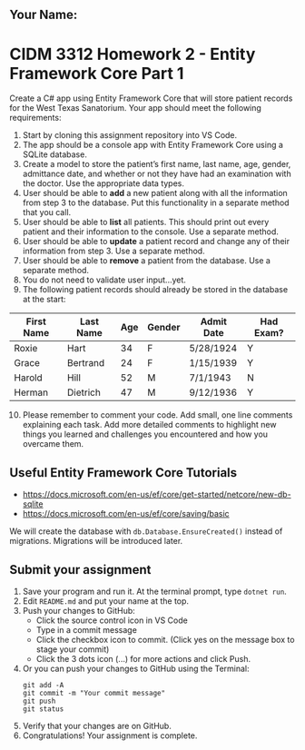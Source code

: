 ## Your Name:

# CIDM 3312 Homework 2 - Entity Framework Core Part 1
Create a C# app using Entity Framework Core that will store patient records for the West Texas
Sanatorium. Your app should meet the following requirements:

1. Start by cloning this assignment repository into VS Code.
2. The app should be a console app with Entity Framework Core using a SQLite database.
3. Create a model to store the patient’s first name, last name, age, gender, admittance date, and whether or not they have had an examination with the doctor. Use the appropriate data types.
4. User should be able to **add** a new patient along with all the information from step 3 to the database. Put this functionality in a separate method that you call.
5. User should be able to **list** all patients. This should print out every patient and their information to the console. Use a separate method.
6. User should be able to **update** a patient record and change any of their information from step 3. Use a separate method.
7. User should be able to **remove** a patient from the database. Use a separate method.
8. You do not need to validate user input...yet.
9. The following patient records should already be stored in the database at the start:

  | First Name  | Last Name   | Age | Gender | Admit Date | Had Exam? |
  | ----------- | ----------- | --- | ------ | ---------- | --------- |
  | Roxie       | Hart        | 34  | F      | 5/28/1924  | Y         |
  | Grace       | Bertrand    | 24  | F      | 1/15/1939  | Y         |
  | Harold      | Hill        | 52  | M      | 7/1/1943   | N         |
  | Herman      | Dietrich    | 47  | M      | 9/12/1936  | Y         |

10. Please remember to comment your code. Add small, one line comments explaining each task. Add more detailed comments to highlight new things you learned and challenges you encountered and how you overcame them.

## Useful Entity Framework Core Tutorials
- https://docs.microsoft.com/en-us/ef/core/get-started/netcore/new-db-sqlite
- https://docs.microsoft.com/en-us/ef/core/saving/basic

We will create the database with `db.Database.EnsureCreated()` instead of migrations. Migrations will be introduced later.

## Submit your assignment
1. Save your program and run it. At the terminal prompt, type `dotnet run`.
2. Edit `README.md` and put your name at the top.
3. Push your changes to GitHub:
    - Click the source control icon in VS Code
    - Type in a commit message
    - Click the checkbox icon to commit. (Click yes on the message box to stage your commit)
    - Click the 3 dots icon (...) for more actions and click Push.
4. Or you can push your changes to GitHub using the Terminal:
    ```
    git add -A
    git commit -m "Your commit message"
    git push
    git status
    ```
5. Verify that your changes are on GitHub.
6. Congratulations! Your assignment is complete.
